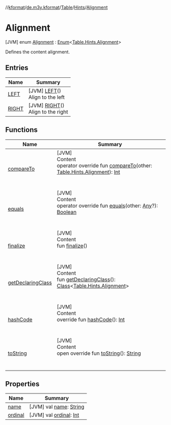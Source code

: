//[kformat](../../../../index.md)/[de.m3y.kformat](../../../index.md)/[Table](../../index.md)/[Hints](../index.md)/[Alignment](index.md)



# Alignment  
 [JVM] enum [Alignment](index.md) : [Enum](https://kotlinlang.org/api/latest/jvm/stdlib/kotlin/-enum/index.html)<[Table.Hints.Alignment](index.md)> 

Defines the content alignment.

   


## Entries  
  
|  Name|  Summary| 
|---|---|
| <a name="de.m3y.kformat/Table.Hints.Alignment.LEFT///PointingToDeclaration/"></a>[LEFT](-l-e-f-t/index.md)| <a name="de.m3y.kformat/Table.Hints.Alignment.LEFT///PointingToDeclaration/"></a> [JVM] [LEFT](-l-e-f-t/index.md)()  <br>Align to the left   <br>
| <a name="de.m3y.kformat/Table.Hints.Alignment.RIGHT///PointingToDeclaration/"></a>[RIGHT](-r-i-g-h-t/index.md)| <a name="de.m3y.kformat/Table.Hints.Alignment.RIGHT///PointingToDeclaration/"></a> [JVM] [RIGHT](-r-i-g-h-t/index.md)()  <br>Align to the right   <br>


## Functions  
  
|  Name|  Summary| 
|---|---|
| <a name="kotlin/Enum/compareTo/#de.m3y.kformat.Table.Hints.Alignment/PointingToDeclaration/"></a>[compareTo](-r-i-g-h-t/index.md#%5Bkotlin%2FEnum%2FcompareTo%2F%23de.m3y.kformat.Table.Hints.Alignment%2FPointingToDeclaration%2F%5D%2FFunctions%2F-627416167)| <a name="kotlin/Enum/compareTo/#de.m3y.kformat.Table.Hints.Alignment/PointingToDeclaration/"></a>[JVM]  <br>Content  <br>operator override fun [compareTo](-r-i-g-h-t/index.md#%5Bkotlin%2FEnum%2FcompareTo%2F%23de.m3y.kformat.Table.Hints.Alignment%2FPointingToDeclaration%2F%5D%2FFunctions%2F-627416167)(other: [Table.Hints.Alignment](index.md)): [Int](https://kotlinlang.org/api/latest/jvm/stdlib/kotlin/-int/index.html)  <br><br><br>
| <a name="kotlin/Enum/equals/#kotlin.Any?/PointingToDeclaration/"></a>[equals](../-key/-prefix/index.md#%5Bkotlin%2FEnum%2Fequals%2F%23kotlin.Any%3F%2FPointingToDeclaration%2F%5D%2FFunctions%2F-627416167)| <a name="kotlin/Enum/equals/#kotlin.Any?/PointingToDeclaration/"></a>[JVM]  <br>Content  <br>operator override fun [equals](../-key/-prefix/index.md#%5Bkotlin%2FEnum%2Fequals%2F%23kotlin.Any%3F%2FPointingToDeclaration%2F%5D%2FFunctions%2F-627416167)(other: [Any](https://kotlinlang.org/api/latest/jvm/stdlib/kotlin/-any/index.html)?): [Boolean](https://kotlinlang.org/api/latest/jvm/stdlib/kotlin/-boolean/index.html)  <br><br><br>
| <a name="kotlin/Enum/finalize/#/PointingToDeclaration/"></a>[finalize](../-key/-prefix/index.md#%5Bkotlin%2FEnum%2Ffinalize%2F%23%2FPointingToDeclaration%2F%5D%2FFunctions%2F-627416167)| <a name="kotlin/Enum/finalize/#/PointingToDeclaration/"></a>[JVM]  <br>Content  <br>fun [finalize](../-key/-prefix/index.md#%5Bkotlin%2FEnum%2Ffinalize%2F%23%2FPointingToDeclaration%2F%5D%2FFunctions%2F-627416167)()  <br><br><br>
| <a name="kotlin/Enum/getDeclaringClass/#/PointingToDeclaration/"></a>[getDeclaringClass](../-key/-prefix/index.md#%5Bkotlin%2FEnum%2FgetDeclaringClass%2F%23%2FPointingToDeclaration%2F%5D%2FFunctions%2F-627416167)| <a name="kotlin/Enum/getDeclaringClass/#/PointingToDeclaration/"></a>[JVM]  <br>Content  <br>fun [getDeclaringClass](../-key/-prefix/index.md#%5Bkotlin%2FEnum%2FgetDeclaringClass%2F%23%2FPointingToDeclaration%2F%5D%2FFunctions%2F-627416167)(): [Class](https://docs.oracle.com/javase/8/docs/api/java/lang/Class.html)<[Table.Hints.Alignment](index.md)>  <br><br><br>
| <a name="kotlin/Enum/hashCode/#/PointingToDeclaration/"></a>[hashCode](../-key/-prefix/index.md#%5Bkotlin%2FEnum%2FhashCode%2F%23%2FPointingToDeclaration%2F%5D%2FFunctions%2F-627416167)| <a name="kotlin/Enum/hashCode/#/PointingToDeclaration/"></a>[JVM]  <br>Content  <br>override fun [hashCode](../-key/-prefix/index.md#%5Bkotlin%2FEnum%2FhashCode%2F%23%2FPointingToDeclaration%2F%5D%2FFunctions%2F-627416167)(): [Int](https://kotlinlang.org/api/latest/jvm/stdlib/kotlin/-int/index.html)  <br><br><br>
| <a name="kotlin/Enum/toString/#/PointingToDeclaration/"></a>[toString](../-key/-prefix/index.md#%5Bkotlin%2FEnum%2FtoString%2F%23%2FPointingToDeclaration%2F%5D%2FFunctions%2F-627416167)| <a name="kotlin/Enum/toString/#/PointingToDeclaration/"></a>[JVM]  <br>Content  <br>open override fun [toString](../-key/-prefix/index.md#%5Bkotlin%2FEnum%2FtoString%2F%23%2FPointingToDeclaration%2F%5D%2FFunctions%2F-627416167)(): [String](https://kotlinlang.org/api/latest/jvm/stdlib/kotlin/-string/index.html)  <br><br><br>


## Properties  
  
|  Name|  Summary| 
|---|---|
| <a name="de.m3y.kformat/Table.Hints.Alignment/name/#/PointingToDeclaration/"></a>[name](name.md)| <a name="de.m3y.kformat/Table.Hints.Alignment/name/#/PointingToDeclaration/"></a> [JVM] val [name](name.md): [String](https://kotlinlang.org/api/latest/jvm/stdlib/kotlin/-string/index.html)   <br>
| <a name="de.m3y.kformat/Table.Hints.Alignment/ordinal/#/PointingToDeclaration/"></a>[ordinal](ordinal.md)| <a name="de.m3y.kformat/Table.Hints.Alignment/ordinal/#/PointingToDeclaration/"></a> [JVM] val [ordinal](ordinal.md): [Int](https://kotlinlang.org/api/latest/jvm/stdlib/kotlin/-int/index.html)   <br>

